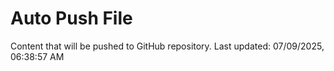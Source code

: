 # Auto Push File

Content that will be pushed to GitHub repository.
Last updated: 07/09/2025, 06:38:57 AM